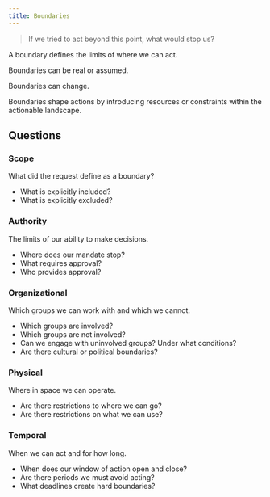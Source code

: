 ```yaml
---
title: Boundaries
---
```


> If we tried to act beyond this point, what would stop us?

A boundary defines the limits of where we can act.

Boundaries can be real or assumed.

Boundaries can change.

Boundaries shape actions by introducing resources or constraints within the actionable landscape.

## Questions

### Scope

What did the request define as a boundary?

* What is explicitly included?
* What is explicitly excluded?

### Authority

The limits of our ability to make decisions.

* Where does our mandate stop?
* What requires approval?
* Who provides approval?

### Organizational

Which groups we can work with and which we cannot.

* Which groups are involved?
* Which groups are not involved?
* Can we engage with uninvolved groups? Under what conditions?
* Are there cultural or political boundaries?

### Physical

Where in space we can operate.

* Are there restrictions to where we can go?
* Are there restrictions on what we can use?

### Temporal

When we can act and for how long.

* When does our window of action open and close?
* Are there periods we must avoid acting?
* What deadlines create hard boundaries?